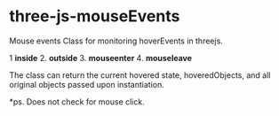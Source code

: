 # three-js-mouseEvents
Mouse events Class for monitoring hoverEvents in threejs.

1 **inside**
2. **outside**
3. **mouseenter**
4. **mouseleave**

The class can return the current hovered state, hoveredObjects, and all original objects passed upon instantiation.




*ps. Does not check for mouse click.

